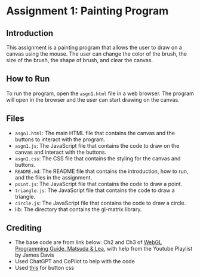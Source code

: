 # Assignment 1: Painting Program

## Introduction

This assignment is a painting program that allows the user to draw on a canvas using the mouse. The user can change the color of the brush, the size of the brush, the shape of brush, and clear the canvas. 

## How to Run

To run the program, open the `asgn1.html` file in a web browser. The program will open in the browser and the user can start drawing on the canvas.

## Files

- `asgn1.html`: The main HTML file that contains the canvas and the buttons to interact with the program.
- `asgn1.js`: The JavaScript file that contains the code to draw on the canvas and interact with the buttons.
- `asgn1.css`: The CSS file that contains the styling for the canvas and buttons.
- `README.md`: The README file that contains the introduction, how to run, and the files in the assignment.
- `point.js`: The JavaScript file that contains the code to draw a point.
- `triangle.js`: The JavaScript file that contains the code to draw a triangle.
- `circle.js`: The JavaScript file that contains the code to draw a circle.
- lib: The directory that contains the gl-matrix library.

## Crediting

- The base code are from link below: Ch2 and Ch3 of [WebGL Programming Guide. Matsuda & Lea](https://sites.google.com/site/webglbook/home), with help from the Youtube Playlist by James Davis
- Used ChatGPT and CoPilot to help with the code
- Used [this](https://codepen.io/ash_creator/pen/zYaZXLJ) for button css
